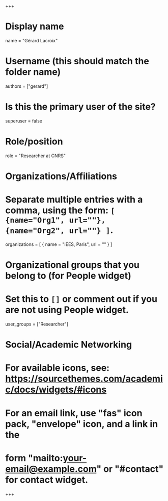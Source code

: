 +++
# Display name
name = "Gérard Lacroix"

# Username (this should match the folder name)
authors = ["gerard"]

# Is this the primary user of the site?
superuser = false 

# Role/position
role = "Researcher at CNRS"

# Organizations/Affiliations
#   Separate multiple entries with a comma, using the form: `[ {name="Org1", url=""}, {name="Org2", url=""} ]`.
organizations = [ { name = "IEES, Paris", url = "" } ]

# Organizational groups that you belong to (for People widget)
#   Set this to `[]` or comment out if you are not using People widget.
user_groups = ["Researcher"]

# Social/Academic Networking
# For available icons, see: https://sourcethemes.com/academic/docs/widgets/#icons
#   For an email link, use "fas" icon pack, "envelope" icon, and a link in the
#   form "mailto:your-email@example.com" or "#contact" for contact widget.
+++
